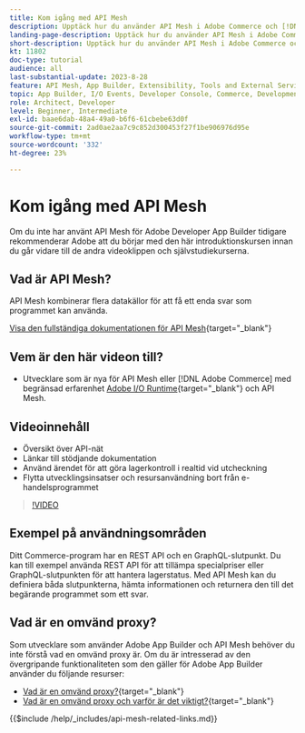 ```yaml
---
title: Kom igång med API Mesh
description: Upptäck hur du använder API Mesh i Adobe Commerce och [!DNL Adobe App Builder]. Lär dig hur du installerar Adobe App Builder, arbetar med projekt, skapar en grafisk omvänd proxy och mycket annat.
landing-page-description: Upptäck hur du använder API Mesh i Adobe Commerce och [!DNL Adobe App Builder]. Lär dig hur du installerar Adobe IO, arbetar med projekt, skapar en grafisk omvänd proxy och mycket annat.
short-description: Upptäck hur du använder API Mesh i Adobe Commerce och [!DNL Adobe App Builder]. Lär dig hur du installerar Adobe IO, arbetar med projekt, skapar en grafisk omvänd proxy och mycket annat.
kt: 11802
doc-type: tutorial
audience: all
last-substantial-update: 2023-8-28
feature: API Mesh, App Builder, Extensibility, Tools and External Services, Backend Development
topic: App Builder, I/O Events, Developer Console, Commerce, Development, Integrations
role: Architect, Developer
level: Beginner, Intermediate
exl-id: baae6dab-48a4-49a0-b6f6-61cbebe63d0f
source-git-commit: 2ad0ae2aa7c9c852d300453f27f1be906976d95e
workflow-type: tm+mt
source-wordcount: '332'
ht-degree: 23%

---
```


# Kom igång med API Mesh

Om du inte har använt API Mesh för Adobe Developer App Builder tidigare rekommenderar Adobe att du börjar med den här introduktionskursen innan du går vidare till de andra videoklippen och självstudiekurserna.

## Vad är API Mesh?

API Mesh kombinerar flera datakällor för att få ett enda svar som programmet kan använda.

[Visa den fullständiga dokumentationen för API Mesh](https://developer.adobe.com/graphql-mesh-gateway/gateway/overview/){target="_blank"}

## Vem är den här videon till?

* Utvecklare som är nya för API Mesh eller [!DNL Adobe Commerce] med begränsad erfarenhet [Adobe I/O Runtime](https://developer.adobe.com/runtime/docs/guides/overview/){target="_blank"} och API Mesh.

## Videoinnehåll

* Översikt över API-nät
* Länkar till stödjande dokumentation
* Använd ärendet för att göra lagerkontroll i realtid vid utcheckning
* Flytta utvecklingsinsatser och resursanvändning bort från e-handelsprogrammet

>[!VIDEO](https://video.tv.adobe.com/v/3417534?quality=12&learn=on)

## Exempel på användningsområden

Ditt Commerce-program har en REST API och en GraphQL-slutpunkt. Du kan till exempel använda REST API för att tillämpa specialpriser eller GraphQL-slutpunkten för att hantera lagerstatus. Med API Mesh kan du definiera båda slutpunkterna, hämta informationen och returnera den till det begärande programmet som ett svar.

## Vad är en omvänd proxy?

Som utvecklare som använder Adobe App Builder och API Mesh behöver du inte förstå vad en omvänd proxy är. Om du är intresserad av den övergripande funktionaliteten som den gäller för Adobe App Builder använder du följande resurser:

* [Vad är en omvänd proxy?](https://www.imperva.com/learn/performance/reverse-proxy/){target="_blank"}
* [Vad är en omvänd proxy och varför är det viktigt?](https://blog.hubspot.com/website/reverse-proxy){target="_blank"}

{{$include /help/_includes/api-mesh-related-links.md}}
